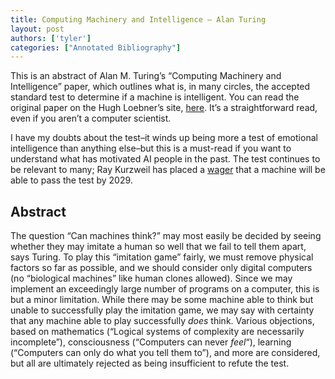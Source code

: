 ```yaml
---
title: Computing Machinery and Intelligence – Alan Turing
layout: post
authors: ['tyler']
categories: ["Annotated Bibliography"]
---
```


This is an abstract of Alan M. Turing’s “Computing Machinery and Intelligence” paper, which outlines what is, in many circles, the accepted standard test to determine if a machine is intelligent. You can read the original paper on the Hugh Loebner’s site, [here](http://www.loebner.net/Prizef/TuringArticle.html "Computing Machinery and Intelligence by A. M. Turing"). It’s a straightforward read, even if you aren’t a computer scientist.

I have my doubts about the test–it winds up being more a test of emotional intelligence than anything else–but this is a must-read if you want to understand what has motivated AI people in the past. The test continues to be relevant to many; Ray Kurzweil has placed a [wager](http://www.kurzweilai.net/a-wager-on-the-turing-test-the-rules "A Wager on the Turing Test") that a machine will be able to pass the test by 2029.

## Abstract

The question “Can machines think?” may most easily be decided by seeing whether they may imitate a human so well that we fail to tell them apart, says Turing. To play this “imitation game” fairly, we must remove physical factors so far as possible, and we should consider only digital computers (no “biological machines” like human clones allowed). Since we may implement an exceedingly large number of programs on a computer, this is but a minor limitation. While there may be some machine able to think but unable to successfully play the imitation game, we may say with certainty that any machine able to play successfully _does_ think. Various objections, based on mathematics (“Logical systems of complexity are necessarily incomplete”), consciousness (“Computers can never _feel_“), learning (“Computers can only do what you tell them to”), and more are considered, but all are ultimately rejected as being insufficient to refute the test.
